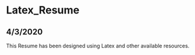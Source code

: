 # Latex_Resume

## 4/3/2020
This Resume has been designed using Latex and other available resources.

